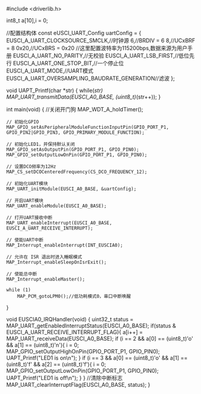 #include <driverlib.h>

int8_t a[10],i = 0;

//配置结构体
const eUSCI_UART_Config uartConfig =
{
	EUSCI_A_UART_CLOCKSOURCE_SMCLK,//时钟源
	6,//BRDIV = 6
	8,//UCxBRF = 8
	0x20,//UCxBRS = 0x20
	//这里配置波特率为115200bps,数据来源为用户手册
	EUSCI_A_UART_NO_PARITY,//无校验
	EUSCI_A_UART_LSB_FIRST,//低位先行
	EUSCI_A_UART_ONE_STOP_BIT,//一个停止位
	EUSCI_A_UART_MODE,//UART模式
	EUSCI_A_UART_OVERSAMPLING_BAUDRATE_GENERATION//滤波
};

void UAPT_Printf(char *str)
{
	while(*str)
		MAP_UART_transmitData(EUSCI_A0_BASE, (uint8_t)*(str++));
}

int main(void)
{
	//关闭开门狗
	MAP_WDT_A_holdTimer();
	
	// 初始化GPIO
	MAP_GPIO_setAsPeripheralModuleFunctionInputPin(GPIO_PORT_P1, GPIO_PIN2|GPIO_PIN3, GPIO_PRIMARY_MODULE_FUNCTION);
	
	// 初始化LED1，并保持默认关闭
	MAP_GPIO_setAsOutputPin(GPIO_PORT_P1, GPIO_PIN0);
	MAP_GPIO_setOutputLowOnPin(GPIO_PORT_P1, GPIO_PIN0);

	// 设置DCO频率为12Hz
	MAP_CS_setDCOCenteredFrequency(CS_DCO_FREQUENCY_12);
	
	// 初始化UART模块
	MAP_UART_initModule(EUSCI_A0_BASE, &uartConfig);

	// 开启UART模块
	MAP_UART_enableModule(EUSCI_A0_BASE);
	
	// 打开UART接收中断
	MAP_UART_enableInterrupt(EUSCI_A0_BASE, EUSCI_A_UART_RECEIVE_INTERRUPT);
	
	// 使能UART中断
	MAP_Interrupt_enableInterrupt(INT_EUSCIA0);
	
	// 允许在 ISR 退出时进入睡眠模式
	MAP_Interrupt_enableSleepOnIsrExit();
	
	// 使能总中断
	MAP_Interrupt_enableMaster();
	
	while (1)
		MAP_PCM_gotoLPM0();//低功耗模式0，串口中断唤醒
	
}

void EUSCIA0_IRQHandler(void)
{
	uint32_t status = MAP_UART_getEnabledInterruptStatus(EUSCI_A0_BASE);
	if(status & EUSCI_A_UART_RECEIVE_INTERRUPT_FLAG){
		a[i++] = MAP_UART_receiveData(EUSCI_A0_BASE);
		if (i == 2 && a[0] == (uint8_t)'o' && a[1] == (uint8_t)'n'){
			i = 0;
			MAP_GPIO_setOutputHighOnPin(GPIO_PORT_P1, GPIO_PIN0);
			UAPT_Printf("LED1 is on\n");
		}
		if (i == 3 && a[0] == (uint8_t)'o' && a[1] == (uint8_t)'f' && a[2] == (uint8_t)'f'){
			i = 0;
			MAP_GPIO_setOutputLowOnPin(GPIO_PORT_P1, GPIO_PIN0);
			UAPT_Printf("LED1 is off\n");
		}
	}
	//清除中断标志
	MAP_UART_clearInterruptFlag(EUSCI_A0_BASE, status);
}
